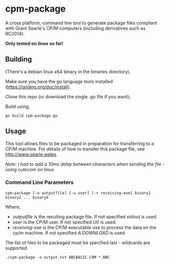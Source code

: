 # cpm-package

A cross platform, command line tool to generate package files compliant with Grant Searle's CP/M computers (including derivatives such as RC2014).

__Only tested on linux so far!__

## Building

(There's a debian linux x64 binary in the binaries directory).

Make sure you have the go language tools installed (https://golang.org/doc/install).

Clone this repo (or download the single .go file if you want);

Build using;


```shell
go build cpm-package.go 
```

## Usage

This tool allows files to be packaged in preparation for transferring to a CP/M machine. For details of how to transfer this package file, see http://www.searle.wales.

_Note: I had to add a 10ms delay between characters when sending the file - using cutecom on linux._


### Command Line Parameters

```shell
cpm-package [-o outputfile] [-u user] [-r receiving-exe] binary1 binary2 ... binaryX
```

Where;
* _outputfile_  is the resulting package file. If not specified _stdout_ is used.
* _user_ is the CP/M user. If not specified _U0_ is used.
* _receiving-exe_ is the CP/M executable use to process the data on the cp/m machine. If not specified _A:DOWNLOAD_ is used.

The list of files to be packaged must be specified last - wildcards are supported.


```shell
./cpm-package -o output.txt BBCBASIC.COM *.BBC
```
